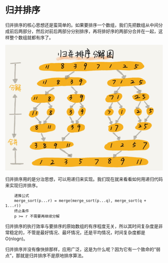 # 归并排序

归并排序的核心思想还是蛮简单的。如果要排序一个数组，我们先把数组从中间分成前后两部分，然后对前后两部分分别排序，再将排好序的两部分合并在一起，这样整个数组就都有序了。

![](media/16093067954381/16093068977638.jpg)

归并排序用的是分治思想，可以用递归来实现。我们现在就来看看如何用递归代码来实现归并排序。

```
    递推公式
    merge_sort(p...r) = merge(merge_sort(p...q), merge_sort(q + 1...r))
    终止条件
    p >= r 不需要再继续分解
```

归并排序的执行效率与要排序的原始数组的有序程度无关，所以其时间复杂度是非常稳定的，不管是最好情况、最坏情况，还是平均情况，时间复杂度都是 O(nlogn)。

归并排序并没有像快排那样，应用广泛，这是为什么呢？因为它有一个致命的“弱点”，那就是归并排序不是原地排序算法。
